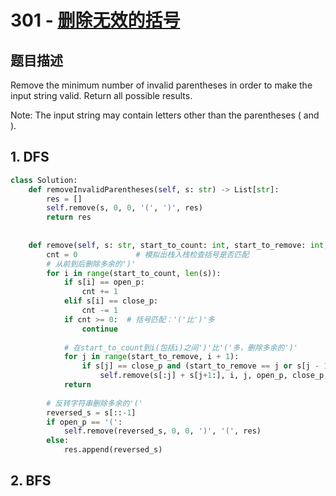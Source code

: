# 301 - [删除无效的括号](https://leetcode.com/problems/remove-invalid-parentheses/)

## 题目描述
Remove the minimum number of invalid parentheses in order to make the input string valid. Return all possible results.

Note: The input string may contain letters other than the parentheses ( and ).


## 1. DFS 

```python
class Solution:
    def removeInvalidParentheses(self, s: str) -> List[str]:
        res = []
        self.remove(s, 0, 0, '(', ')', res)
        return res
    
    
    def remove(self, s: str, start_to_count: int, start_to_remove: int, open_p: str, close_p:str, res: List[str]):
        cnt = 0             # 模拟出栈入栈检查括号是否匹配
        # 从前到后删除多余的')'
        for i in range(start_to_count, len(s)):
            if s[i] == open_p:
                cnt += 1
            elif s[i] == close_p:
                cnt -= 1
            if cnt >= 0:  # 括号匹配：'('比')'多
                continue
                
            # 在start_to_count到i(包括i)之间')'比'('多，删除多余的')'
            for j in range(start_to_remove, i + 1):
                if s[j] == close_p and (start_to_remove == j or s[j - 1] != close_p):
                    self.remove(s[:j] + s[j+1:], i, j, open_p, close_p, res)
            return
            
        # 反转字符串删除多余的'('
        reversed_s = s[::-1]
        if open_p == '(':
            self.remove(reversed_s, 0, 0, ')', '(', res)
        else:
            res.append(reversed_s)
```

## 2. BFS

